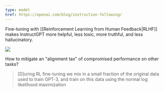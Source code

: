 ```yaml
---
type: model
href: https://openai.com/blog/instruction-following/
---
```


Fine-tuning with [[Reinforcement Learning from Human Feedback|RLHF]] makes InstructGPT more helpful, less toxic, more truthful, and less hallucinatory.

![](https://cdn.openai.com/instruction-following/draft-20220126f/methods.svg)


How to mitigate an "alignment tax" of compromised performance on other tasks?
> [D]uring RL fine-tuning we mix in a small fraction of the original data used to train GPT-3, and train on this data using the normal log likelihood maximization
